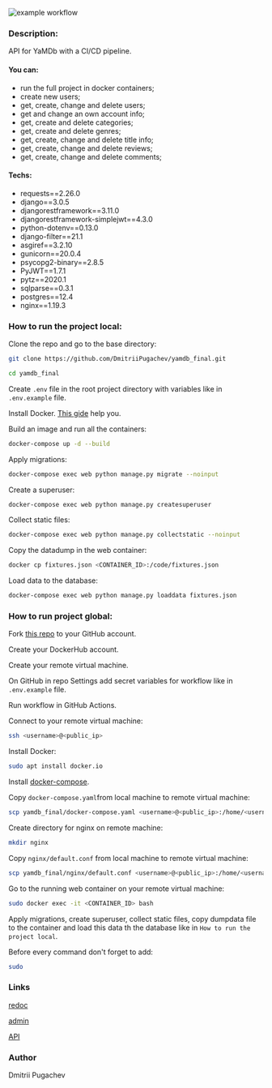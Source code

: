 ![example workflow](https://github.com/dmitriipugachev/yamdb_final/actions/workflows/yamdb_workflow.yml/badge.svg)

### Description:
API for YaMDb with a CI/CD pipeline.
#### You can:
  * run the full project in docker containers;
  * create new users;
  * get, create, change and delete users;
  * get and change an own account info;
  * get, create and delete categories;
  * get, create and delete genres;
  * get, create, change and delete title info;
  * get, create, change and delete reviews;
  * get, create, change and delete comments;
#### Techs:
  * requests==2.26.0
  * django==3.0.5
  * djangorestframework==3.11.0
  * djangorestframework-simplejwt==4.3.0
  * python-dotenv==0.13.0
  * django-filter==21.1
  * asgiref==3.2.10
  * gunicorn==20.0.4
  * psycopg2-binary==2.8.5
  * PyJWT==1.7.1
  * pytz==2020.1
  * sqlparse==0.3.1
  * postgres==12.4
  * nginx==1.19.3
### How to run the project local:
Clone the repo and go to the base directory:
```bash
git clone https://github.com/DmitriiPugachev/yamdb_final.git
```
```bash
cd yamdb_final
```
Create ```.env``` file in the root project directory with variables like in ```.env.example``` file.

Install Docker. [This gide](https://docs.docker.com/engine/install/ubuntu/) help you.

Build an image and run all the containers:
```bash
docker-compose up -d --build
```
Apply migrations:
```bash
docker-compose exec web python manage.py migrate --noinput
```
Create a superuser:
```bash
docker-compose exec web python manage.py createsuperuser
```
Collect static files:
```bash
docker-compose exec web python manage.py collectstatic --noinput
```
Copy the datadump in the web container:
```bash
docker cp fixtures.json <CONTAINER_ID>:/code/fixtures.json
```
Load data to the database:
```bash
docker-compose exec web python manage.py loaddata fixtures.json
```
### How to run project global:
Fork [this repo](https://github.com/DmitriiPugachev/yamdb_final.git) to your
GitHub account.

Create your DockerHub account.

Create your remote virtual machine.

On GitHub in repo Settings add secret variables for workflow like 
in ```.env.example``` file.

Run workflow in GitHub Actions.

Connect to your remote virtual machine:
```bash
ssh <username>@<public_ip>
```
Install Docker:
```bash
sudo apt install docker.io
```
Install [docker-compose](https://docs.docker.com/compose/install/).

Copy ```docker-compose.yaml```from local machine to remote virtual machine:
```bash
scp yamdb_final/docker-compose.yaml <username>@<public_ip>:/home/<username>/
```
Create directory for nginx on remote machine:
```bash
mkdir nginx
```
Copy ```nginx/default.conf``` from local machine to remote virtual machine:
```bash
scp yamdb_final/nginx/default.conf <username>@<public_ip>:/home/<username>/nginx/
```
Go to the running web container on your remote virtual machine:
```bash
sudo docker exec -it <CONTAINER_ID> bash
```
Apply migrations, create superuser, collect static files, copy dumpdata 
file to the container and load this data th the database like 
in ```How to run the project local```.

Before every command don't forget to add:
```bash
sudo
```

### Links
[redoc](http://dmitrii-pugachev.tk/redoc/)

[admin](http://dmitrii-pugachev.tk/admin/)

[API](http://dmitrii-pugachev.tk/)

### Author
Dmitrii Pugachev